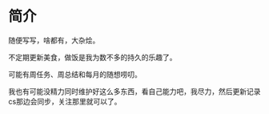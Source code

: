 # 简介

随便写写，啥都有，大杂烩。

不定期更新美食，做饭是我为数不多的持久的乐趣了。

可能有周任务、周总结和每月的随想唠叨。

我也有可能没精力同时维护好这么多东西，看自己能力吧，我尽力，然后更新记录cs那边会同步，关注那里就可以了。
